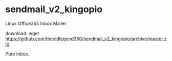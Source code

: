 # sendmail_v2_kingopio

Linux Office365 Inbox Mailer

download: wget https://github.com/theoldlegend360/sendmail_v2_kingopio/archive/master.zip

Pure inbox.
